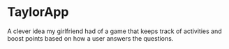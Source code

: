 # TaylorApp
A clever idea my girlfriend had of a game that keeps track of activities and boost points based on how a user answers the questions.
